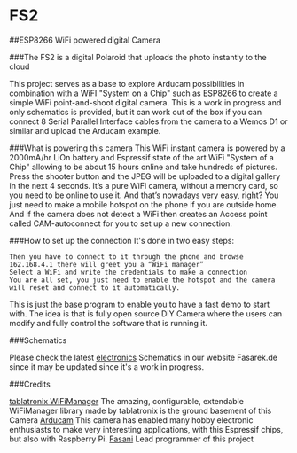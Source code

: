 # FS2
##ESP8266 WiFi powered digital Camera

###The FS2 is a digital Polaroid that uploads the photo instantly to the cloud

This project serves as a base to explore Arducam possibilities in combination with a WiFI "System on a Chip" such as ESP8266 to create a simple WiFi point-and-shoot digital camera.
This is a work in progress and only schematics is provided, but it can work out of the box if you can connect 8 Serial Parallel Interface cables from the camera to a Wemos D1 or similar and upload the Arducam example.

###What is powering this camera
This WiFi instant camera is powered by a 2000mA/hr LiOn battery and Espressif state of the art WiFi "System of a Chip" allowing to be about 15 hours online and take hundreds of pictures.
Press the shooter button and the JPEG will be uploaded to a digital gallery in the next 4 seconds. It’s a pure WiFi camera, without a memory card, so you need to be online to use it. And that’s nowadays very easy, right? You just need to make a mobile hotspot on the phone if you are outside home. And if the camera does not detect a WiFi then creates an Access point called CAM-autoconnect for you to set up a new connection. 

###How to set up the connection
It's done in two easy steps:

    Then you have to connect to it through the phone and browse 162.168.4.1 there will greet you a “WiFi manager”
    Select a WiFi and write the credentials to make a connection
    You are all set, you just need to enable the hotspot and the camera will reset and connect to it automatically.

This is just the base program to enable you to have a fast demo to start with. The idea is that is fully open source DIY Camera where the users can modify and fully control the software that is running it. 

###Schematics

Please check the latest [electronics](https://fasarek.de/fs2-digital-camera.php) Schematics in our website Fasarek.de since it may be updated since it's a work in progress.

###Credits

[tablatronix WiFiManager](https://github.com/tzapu/WiFiManager) The amazing, configurable, extendable WiFiManager library made by tablatronix is the ground basement of this Camera
[Arducam](http://www.arducam.com) This camera has enabled many hobby electronic enthusiasts to make very interesting applications, with this Espressif chips, but also with Raspberry Pi. 
[Fasani](https://fasani.de) Lead programmer of this project
